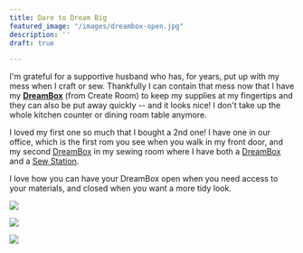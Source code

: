 ```yaml
---
title: Dare to Dream Big
featured_image: "/images/dreambox-open.jpg"
description: ''
draft: true

---
```

I'm grateful for a supportive husband who has, for years, put up with my mess when I craft or sew.  Thankfully I can contain that mess now that I have my [**DreamBox**](/dreambox/) (from Create Room) to keep my supplies at my fingertips and they can also be put away quickly -- and it looks nice!  I don't take up the whole kitchen counter or dining room table anymore.

I loved my first one so much that I bought a 2nd one!  I have one in our office, which is the first rom you see when you walk in my front door, and my second [DreamBox](/dreambox/) in my sewing room where I have both a [DreamBox](/dreambox/) and a [Sew Station](/dreambox/#sew-station).

I love how you can have your DreamBox open when you need access to your materials, and closed when you want a more tidy look.

![](/images/img_0347.jpg)

![](/images/img_0310.jpg)

![](/images/gillespie-stacey4-27-21-39.jpg)